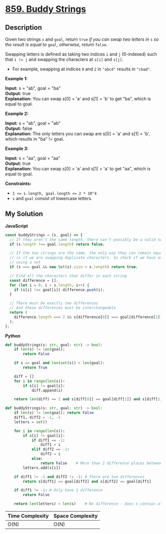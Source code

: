 # [859. Buddy Strings](https://leetcode.com/problems/buddy-strings)

## Description

Given two strings `s` and `goal`, return `true` _if you can swap two letters in_ `s` _so the result is equal to_ `goal`_, otherwise, return_ `false`_._

Swapping letters is defined as taking two indices `i` and `j` (0-indexed) such that `i != j` and swapping the characters at `s[i]` and `s[j]`.

- For example, swapping at indices `0` and `2` in `"abcd"` results in `"cbad"`.

**Example 1:**

**Input:** s = "ab", goal = "ba"  
**Output:** true  
**Explanation:** You can swap s\[0\] = 'a' and s\[1\] = 'b' to get "ba", which is equal to goal.

**Example 2:**

**Input:** s = "ab", goal = "ab"  
**Output:** false  
**Explanation:** The only letters you can swap are s\[0\] = 'a' and s\[1\] = 'b', which results in "ba" != goal.

**Example 3:**

**Input:** s = "aa", goal = "aa"  
**Output:** true  
**Explanation:** You can swap s\[0\] = 'a' and s\[1\] = 'a' to get "aa", which is equal to goal.

**Constraints:**

- `1 <= s.length, goal.length <= 2 * 10^4`
- `s` and `goal` consist of lowercase letters.

## My Solution

**JavaScript**

```js
const buddyStrings = (s, goal) => {
  // If they aren't the same length, there can't possibly be a valid swap
  if (s.length !== goal.length) return false;

  // If the two strings are the same, the only way they can remain equal after a swap
  // is if we are swapping duplicate characters. So check if we have any duplicates by
  // using a set
  if (s === goal && new Set(s).size < s.length) return true;

  // Find all the characters that differ in each string
  const difference = [];
  for (let i = 0; i < s.length; i++) {
    if (s[i] !== goal[i]) difference.push(i);
  }

  // There must be exactly two differences
  // And these differences must be interchangeable
  return (
    difference.length === 2 && s[difference[0]] === goal[difference[1]] && s[difference[1]] === goal[difference[0]]
  );
};
```

**Python**

```py
def buddyStrings(s: str, goal: str) -> bool:
    if len(s) != len(goal):
        return False

    if s == goal and len(set(s)) < len(goal):
        return True

    diff = []
    for i in range(len(s)):
        if s[i] != goal[i]:
            diff.append(i)

    return len(diff) == 2 and s[diff[0]] == goal[diff[1]] and s[diff[1]] == goal[diff[0]]
```

```py
def buddyStrings(s: str, goal: str) -> bool:
    if len(s) != len(goal): return False
    diff1, diff2 = -1, -1
    letters = set()

    for i in range(len(s)):
        if s[i] != goal[i]:
            if diff1 == -1:
                diff1 = i
            elif diff2 == -1:
                diff2 = i
            else:
                return False    # More than 2 difference places between the strings
        letters.add(s[i])

    if diff1 != -1 and diff2 != -1: # There are two differences
        return s[diff1] == goal[diff2] and s[diff2] == goal[diff1]

    if diff1 != -1: # Only have 1 difference
        return False

    return len(letters) < len(s)    # No difference - does s contain at least one duplicate?
```

| Time Complexity | Space Complexity |
| --------------- | ---------------- |
| O(N)            | O(N)             |

